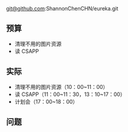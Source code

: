 
git@github.com:ShannonChenCHN/eureka.git


## 预算

- 清理不用的图片资源
- 读 CSAPP

## 实际


- 清理不用的图片资源（10：00~11：00）
- 读 CSAPP（11：00~11：30，13：10~17：00）
- 计划会（17：00~18：00）

## 问题


